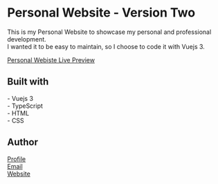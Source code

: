 <h1>Personal Website - Version Two</h1>

<p>
  This is my Personal Website to showcase my personal and professional development.<br>
  I wanted it to be easy to maintain, so I choose to code it with Vuejs 3.
</p>

[Personal Webiste Live Preview](https://erikarens.de/)

<h2>Built with</h2>
<p>
  - Vuejs 3 <br>
  - TypeScript <br>
  - HTML <br>
  - CSS <br>
</p>

<h2>Author</h2>

[Profile](https://github.com/erikarens "Erik Arens GitHub") <br>
[Email](mailto:erikarens@netzhero.de "Say hello!") <br>
[Website](https://erikarens.de "Personal Website") <br>
